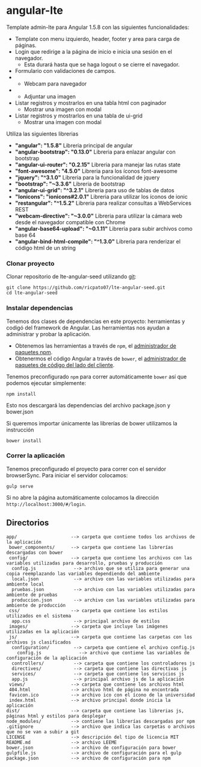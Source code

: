 # angular-lte
Template admin-lte para Angular 1.5.8 con las siguientes funcionalidades:

- Template con menu izquierdo, header, footer y area para carga de páginas.
- Login que redirige a la página de inicio e inicia una sesión en el navegador. 
  * Esta durará hasta que se haga logout o se cierre el navegador.
- Formulario con validaciones de campos.
- * Webcam para navegador
- * Adjuntar una imagen
- Listar registros y mostrarlos en una tabla html con paginador
  - Mostrar una imagen con modal
- Listar registros y mostrarlos en una tabla de ui-grid
  - Mostrar una imagen con modal


Utiliza las siguientes librerias

- **"angular": "1.5.8"**  Libreria principal de angular
- **"angular-bootstrap": "0.13.0"** Libreria para enlazar angular con bootstrap
- **"angular-ui-router": "0.2.15"** Libreria para manejar las rutas state
- **"font-awesome": "4.5.0"** Libreria para los íconos font-awesome
- **"jquery": "^3.1.0"** Libreria para la funcionalidad de jquery
- **"bootstrap": "~3.3.6"** Libreria de bootstrap
- **"angular-ui-grid": "^3.2.1"** Libreria para uso de tablas de datos
- **"Ionicons": "ionicons#2.0.1"** Libreria para utilizar los íconos de ionic
- **"restangular": "^1.5.2"** Libreria para realizar consultas a WebServices REST
- **"webcam-directive": "~3.0.0"** Libreria para utilizar la cámara web desde el navegador compatible con Chrome
- **"angular-base64-upload": "~0.1.11"** Libreria para subir archivos como base 64
- **"angular-bind-html-compile": "^1.3.0"** Libreria para renderizar el código html de un string

### Clonar proyecto

Clonar repositorio de lte-angular-seed utilizando [git][git]:

```
git clone https://github.com/ricpato07/lte-angular-seed.git
cd lte-angular-seed
```

### Instalar dependencias

Tenemos dos clases de dependencias en este proyecto: herramientas y codigó del framework de Angular.
Las herramientas nos ayudan a administrar y probar la aplicación.

* Obtenemos las herramientas a través de `npm`, el [administrador de paquetes npm][npm].
* Obtenermos el código Angular a través de `bower`, el [administrador de paquetes de código del lado del cliente][bower].

Tenemos preconfigurado `npm` para correr automáticamente `bower` así que podemos ejecutar simplemente:

```
npm install
```
Esto nos descargará las dependencias del archivo package.json y bower.json

Si queremos importar únicamente las librerías de bower utilizamos la instrucción

```
bower install
```

### Correr la aplicación

Tenemos preconfigurado el proyecto para correr con el servidor browserSync. Para iniciar el servidor 
colocamos:

```
gulp serve
```
Si no abre la página automáticamente colocamos la dirección `http://localhost:3000/#/login`.



## Directorios

```
app/                    --> carpeta que contiene todos los archivos de la aplicación
 bower_components/      --> carpeta que contiene las librerías descargadas con bower
 config/                --> carpeta que contiene los archivos con las variables utilizadas para desarrollo, pruebas y producción
  config.js              --> archivo que se utiliza para generar una copia reemplazando las variables dependiendo del ambiente
  local.json             --> archivo con las variables utilizadas para ambiente local
  pruebas.json           --> archivo con las variables utilizadas para ambiente de pruebas
  produccion.json        --> archivo con las variables utilizadas para ambiente de producción
 css/                   --> carpeta que contiene los estilos utilizados en el sistema
  app.css                --> principal archivo de estilos  
 images/                --> carpeta que incluye las imágenes utilizadas en la aplicación
 js/                    --> carpeta que contiene las carpetas con los archivos js clasificados
  configuration/         --> carpeta que contiene el archivo config.js
    config.js              --> archivo que contiene las variables de configuración de la aplicación
  controllers/           --> carpeta que contiene los controladores js 
  directives/            --> carpeta que contiene las directivas js 
  services/              --> carpeta que contiene los servicios js
  app.js                 --> principal archivo js de la aplicación
 views/                 --> carpeta que contiene los archivos html     
 404.html               --> archivo html de página no encontrada
 favicon.ico            --> archivo ico con el ícono de la universidad
 index.html             --> archivo principal donde inicia la aplicación
dist/                   --> carpeta que contiene las librerias js, páginas html y estilos para desplegar
node_modules/           --> contiene las librerías descargadas por npm
.gitignore              --> archivo que indica las carpetas o archivos que no se van a subir a git 
LICENSE                 --> descripción del tipo de licencia MIT 
README.md               --> archivo LEEME
bower.json              --> archivo de configuración para bower
gulpfile.js             --> archivo de configuración para el gulp
package.json            --> archivo de configuración para npm
```


[git]: http://git-scm.com/
[bower]: http://bower.io
[npm]: https://www.npmjs.org/
[node]: http://nodejs.org
[browserSync]: https://www.browsersync.io/docs/gulp
